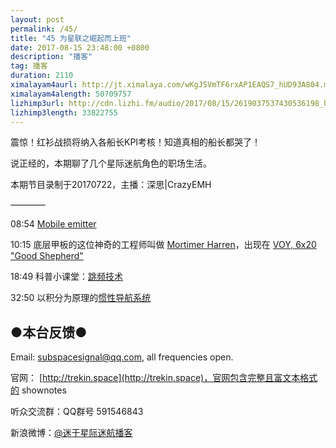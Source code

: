 ```yaml
---
layout: post
permalink: /45/
title: "45 为星联之崛起而上班"
date: 2017-08-15 23:48:00 +0800
description: "播客"
tag: 播客 
duration: 2110
ximalayam4aurl: http://jt.ximalaya.com/wKgJSVmTF6rxAP1EAQS7_hUD93A804.m4a?channel=rss&amp;album_id=3135361&amp;track_id=47484621&amp;uid=6418191&amp;jt=http://audio.xmcdn.com/group31/M02/FA/79/wKgJSVmTF6rxAP1EAQS7_hUD93A804.m4a
ximalayam4alength: 50709757
lizhimp3url: http://cdn.lizhi.fm/audio/2017/08/15/2619037537430536198_hd.mp3
lizhimp3length: 33822755
---   
```


震惊！红衫战损将纳入各船长KPI考核！知道真相的船长都哭了！

说正经的，本期聊了几个星际迷航角色的职场生活。

本期节目录制于20170722，主播：深思\|CrazyEMH

————

08:54 [Mobile emitter](http://memory-alpha.wikia.com/wiki/Mobile_emitter)

10:15 底层甲板的这位神奇的工程师叫做 [Mortimer Harren](http://memory-alpha.wikia.com/wiki/Mortimer_Harren)，出现在 [VOY, 6x20 &quot;Good Shepherd&quot;](http://memory-alpha.wikia.com/wiki/Good_Shepherd_(episode))

18:49 科普小课堂：[跳频技术](http://www.rfsister.com/article/23607015.html)

32:50 以积分为原理的[惯性导航系统](https://zh.wikipedia.org/wiki/%E6%83%AF%E6%80%A7%E5%AF%BC%E8%88%AA%E7%B3%BB%E7%BB%9F)

## ●本台反馈●

Email: [subspacesignal@qq.com](mailto:subspacesignal@qq.com), all frequencies open.

官网： [http://trekin.space](http://trekin.space)，官网包含完整且富文本格式的 shownotes

听众交流群：QQ群号 591546843

新浪微博：[@迷于星际迷航播客](http://weibo.com/lostinst)


